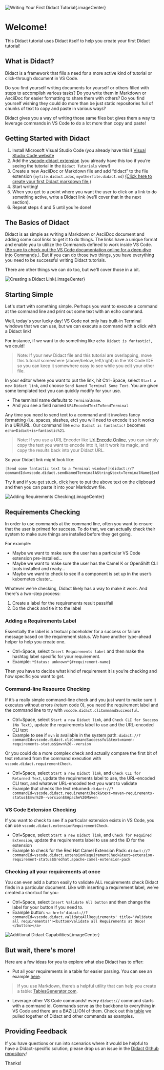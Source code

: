 ![Writing Your First Didact Tutorial](images/header.png){.imageCenter}

# Welcome!

This Didact tutorial uses Didact itself to help you create your first Didact tutorial!

## What is Didact?

Didact is a framework that fills a need for a more active kind of tutorial or click-through document in VS Code.

Do you find yourself writing documents for yourself or others filled with steps to accomplish various tasks? Do you write them in Markdown or AsciiDoc for easier formatting to share them with others? Do you find yourself wishing they could do more than be just static repositories full of chunks of text to copy and paste in various ways?

Didact gives you a way of writing those same files but gives them a way to leverage commands in VS Code to do a lot more than copy and paste!

## Getting Started with Didact

1. Install Microsoft Visual Studio Code (you already have this!) [Visual Studio Code website](https://code.visualstudio.com/)
2. Add the [vscode-didact extension](vscode:extension/redhat.vscode-didact) (you already have this too if you're seeing the tutorial in the `Didact Tutorials` view!)
3. Create a new AsciiDoc or Markdown file and add “didact” to the file extension (`myfile.didact.adoc`, `myotherfile.didact.md`) [(Click here to create your first Didact markdown file.)](didact://?commandId=vscode.didact.scaffoldProject&extFilePath=redhat.vscode-didact/demos/markdown/tutorial/didactmdfile.json)
4. Start writing!
5. When you get to a point where you want the user to click on a link to do something active, write a Didact link (we'll cover that in the next section).
6. Repeat steps 4 and 5 until you’re done!

## The Basics of Didact

Didact is as simple as writing a Markdown or AsciiDoc document and adding some cool links to get it to do things. The links have a unique format and enable you to utilize the Commands defined to work inside VS Code. [(Be sure to check out the VS Code documentation online for a deep dive into Commands.)](https://code.visualstudio.com/api/extension-guides/command). But if you can do those two things, you have everything you need to be successful writing Didact tutorials.

There are other things we can do too, but we'll cover those in a bit. 

![Creating a Didact Link](images/didact-link-header.png){.imageCenter}

## Starting Simple

Let's start with something simple. Perhaps you want to execute a command at the command line and print out some text with an echo command. 

Well, today's your lucky day! VS Code not only has built-in Terminal windows that we can use, but we can execute a command with a click with a Didact link!

For instance, if we want to do something like `echo Didact is fantastic!`, we could!

> Note: If your new Didact file and this tutorial are overlapping, move this tutorial somewhere (above/below, left/right) in the VS Code IDE so you can keep it somewhere easy to see while you edit your other file.

In your editor where you want to put the link, hit Ctrl+Space, select `Start a new Didact link`, and choose `Send Named Terminal Some Text`. You are given some templated text you can quickly modify for your use.

* The terminal name defaults to `TerminalName`.
* And you see a field named `URLEncodedTextToSendTerminal`

Any time you need to send text to a command and it involves fancy formatting (i.e. spaces, slashes, etc) you will need to encode it so it works in a URI/URL. Our command line `echo Didact is fantastic!` becomes `echo+Didact+is+fantastic%21`.

> Note: If you use a URL Encoder like [Url Encode Online](https://www.urlencoder.io/), you can simply copy the text you want to encode into it, let it work its magic, and copy the results back into your Didact URL. 

So your Didact link might look like:

```
[Send some fantastic text to a Terminal window!](didact://?commandId=vscode.didact.sendNamedTerminalAString&text=TerminalName$$echo+Didact+is+fantastic%21)
```

Try it and if you get stuck, [click here](didact://?commandId=vscode.didact.copyFileTextToClipboardCommand&text=extension=demos/markdown/tutorial/clipboardTextToTerminal.txt) to put the above text on the clipboard and then you can paste it into your Markdown file.

![Adding Requirements Checking](images/requirements-checking-header.png){.imageCenter}

## Requirements Checking

In order to use commands at the command line, often you want to ensure that the user is primed for success. To do that, we can actually check their system to make sure things are installed before they get going.

For example:

* Maybe we want to make sure the user has a particular VS Code extension pre-installed… 
* Maybe we want to make sure the user has the Camel K or OpenShift CLI tools installed and ready…
* Maybe we want to check to see if a component is set up in the user’s kubernetes cluster…

Whatever we're checking, Didact likely has a way to make it work. And there's a two-step process:

1. Create a label for the requirements result pass/fail
2. Do the check and tie it to the label

### Adding a Requirements Label

Essentially the label is a textual placeholder for a success or failure message based on the requirement status. We have another type-ahead helper to help you create one.

* Ctrl+Space, select `Insert Requirements label` and then make the hashtag label specific for your requirement.
* Example: `*Status: unknown*{#requirement-name}`

Then you have to decide what kind of requirement it is you’re checking and how specific you want to get.

### Command-line Resource Checking

If it’s a really simple command-line check and you just want to make sure it executes without errors (return code 0), you need the requirement label and the command line to try with `vscode.didact.cliCommandSuccessful`.

* Ctrl+Space, select `Start a new Didact link`, and `Check CLI for Success (No Text)`, update the requirements label to use and the URL-encoded CLI text
* Example to see if `mvn` is available in the system path: `didact://?commandId=vscode.didact.cliCommandSuccessful&text=maven-requirements-status$$mvn%20--version`

Or you could do a more complex check and actually compare the first bit of text returned from the command execution with `vscode.didact.requirementCheck`.

* Ctrl+Space, select `Start a new Didact link`, and `Check CLI for Returned Text`, update the requirements label to use, the URL-encoded CLI text, and whatever URL-encoded text you want to validate
* Example that checks the text returned: `didact://?commandId=vscode.didact.requirementCheck&text=maven-requirements-status$$mvn%20--version$$Apache%20Maven`

### VS Code Extension Checking

If you want to check to see if a particular extension exists in VS Code, you can use `vscode.didact.extensionRequirementCheck`.

* Ctrl+Space, select `Start a new Didact link`, and `Check for Required Extension`, update the requirements label to use and the ID for the extension
* Example to check for the Red Hat Camel Extension Pack: `didact://?commandId=vscode.didact.extensionRequirementCheck&text=extension-requirement-status$$redhat.apache-camel-extension-pack`

### Checking all your requirements at once

You can even add a button easily to validate ALL requirements check Didact finds in a particular document. Like with inserting a requirement label, we’ve created a shortcut for you:

* Ctrl+Space, select `Insert Validate All button` and then change the label for your button if you need to.
* Example button: `<a href='didact://?commandId=vscode.didact.validateAllRequirements' title='Validate all requirements!'><button>Validate all Requirements at Once!</button></a>`

![Additional Didact Capabilities](images/additional-capabilities-header.png){.imageCenter}

## But wait, there's more!

Here are a few ideas for you to explore what else Didact has to offer:

* Put all your requirements in a table for easier parsing. You can see an example [here](https://github.com/redhat-developer/vscode-didact/blob/master/demos/markdown/dep-table.didact.md).

>If you use Markdown, there’s a helpful utility that can help you create a table: [TablesGenerator.com](http://www.tablesgenerator.com/markdown_tables).

* Leverage other VS Code commands! every `didact://` command starts with a command id. Commands serve as the backbone to everything in VS Code and there are a BAZILLION of them. Check out this [table](https://github.com/redhat-developer/vscode-didact/blob/master/examples/commands.reference.md) we pulled together of Didact and other commands as examples.

## Providing Feedback

If you have questions or run into scenarios where it would be helpful to have a Didact-specific solution, please drop us an issue in the [Didact Github repository](https://github.com/redhat-developer/vscode-didact)! 

Thanks!